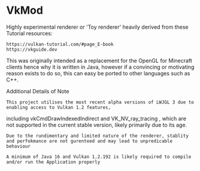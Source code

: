 # VkMod

Highly experimental renderer or 'Toy renderer' heavily derived from these Tutorial resources:

    https://vulkan-tutorial.com/#page_E-book
    https://vkguide.dev

This was originally intended as a replacement for the OpenGL for Minecraft clients hence why it is written in Java, however if a convincing or motivating reason exists to do so, this can easy be ported to other languages such as C++.


Additional Details of Note 

	This project utilises the most recent alpha versions of LWJGL 3 due to enabling access to Vulkan 1.2 features, 
  including vkCmdDrawIndexedIndirect and VK_NV_ray_tracing , which are not supported in the current stable version, likely primarily due to its age.


	Due to the rundimentary and limited nature of the renderer, stablity and perfokmance are not gurenteed and may lead to unpredicable behaviour 
	
	A minimum of Java 16 and Vulkan 1.2.192 is likely required to compile and/or run the Application properly
